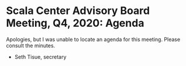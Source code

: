 # Scala Center Advisory Board Meeting, Q4, 2020: Agenda

Apologies, but I was unable to locate an agenda for this meeting. Please consult the minutes.

- Seth Tisue, secretary
